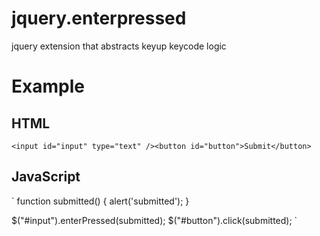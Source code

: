 # jquery.enterpressed

jquery extension that abstracts keyup keycode logic


# Example

## HTML

`<input id="input" type="text" /><button id="button">Submit</button>`

## JavaScript

`
function submitted() {
    alert('submitted');
}

$("#input").enterPressed(submitted);
$("#button").click(submitted);
`